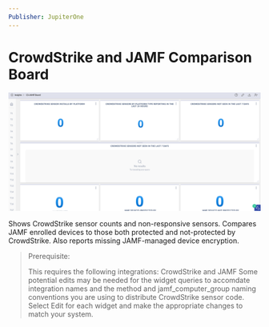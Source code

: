 ```yaml
---
Publisher: JupiterOne
---
```


# CrowdStrike and JAMF Comparison Board

![sample-screenshot](board.png)

Shows CrowdStrike sensor counts and non-responsive sensors. Compares JAMF enrolled devices to those both protected and not-protected by CrowdStrike. Also reports missing JAMF-managed device encryption.

> Prerequisite: 
>
> This requires the following integrations: CrowdStrike and JAMF
> Some potential edits may be needed for the widget queries to accomdate integration names and the method and jamf_computer_group naming conventions you are using to distribute CrowdStrike sensor code. Select Edit for each widget and make the appropriate changes to match your system.
